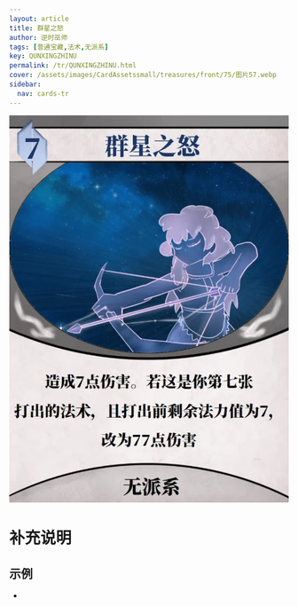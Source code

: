 ```yaml
---
layout: article
title: 群星之怒
author: 逆时巫师
tags: [普通宝藏,法术,无派系]
key: QUNXINGZHINU
permalink: /tr/QUNXINGZHINU.html
cover: /assets/images/CardAssetssmall/treasures/front/75/图片57.webp
sidebar:
  nav: cards-tr
---
```

![](/assets/images/CardAssets/treasures/front/75/图片57.webp)

# 补充说明



## 示例
* 